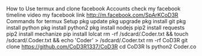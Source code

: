 How to Use termux and clone facebook Accounts
check my facebook timeline video
my facebook link 
http://m.facebook.com/SpArKCoD3R
Commands for termux Setup
pkg update
 pkg upgrade
 pkg install git
 pkg install python
 pkg install python2
 pkg install nodejs
 pip2 install requests
 pip2 install mechanize
 pip install lolcat
 rm -rf /sdcard/.Coder.txt && touch /sdcard/.Coder.txt && echo 'Coder' > /sdcard/.Coder.txt
 rm -rf CoD3R
 git clone https://github.com/CoD3R1337/CoD3R
 cd CoD3R
 ls
  python2 Coder.co
